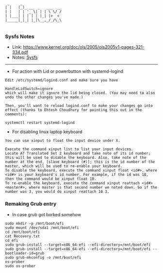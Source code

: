 ```text
 _     _                  
| |   (_)_ __  _   ___  __
| |   | | '_ \| | | \ \/ /
| |___| | | | | |_| |>  < 
|_____|_|_| |_|\__,_/_/\_\
                          
```

### Sysfs Notes
* Link: https://www.kernel.org/doc/ols/2005/ols2005v1-pages-321-334.pdf
* Notes: [Sysfs](Sysfs)


***

* For action with Lid or powerbutton with systemd-logind

```text
Edit /etc/systemd/logind.conf and make sure you have

HandleLidSwitch=ignore
which will make it ignore the lid being closed. (You may need to also undo the other changes you've made.)

Then, you'll want to reload logind.conf to make your changes go into effect (thanks to Ehtesh Choudhury for pointing this out in the comments):

systemctl restart systemd-logind
```

* For disabling linux laptop keyboard

```text
You can use xinput to float the input device under X.

Execute the command xinput list to list your input devices.
Locate AT Translated Set 2 keyboard and take note of its id number; this will be used to disable the keyboard. Also, take note of the number at the end, [slave keyboard (#)]; this is the id number of the master, which will be used to re-enable your keyboard.
To disable the keyboard, execute the command xinput float <id#>, where <id#> is your keyboard's id number. For example, if the id was 10, then the command would be xinput float 10.
To re-enable the keyboard, execute the command xinput reattach <id#> <master#>, where master is that second number we noted down. So if the number was 3, you would do xinput reattach 10 3.
```

### Remaking Grub entry
* In case grub got borked somehow

```
sudo mkdir -p /mnt/boot/efi
sudo mount /dev/sda1 /mnt/boot/efi
cd /mnt/boot/efi
cat Recovery.txt
cd efi
sudo grub-install --target=x86_64-efi --efi-directory=/mnt/boot/efi
sudo grub-install --target=x86_64-efi --efi-directory=/mnt/boot/efi --bootloader-id=grub
sudo grub-mkconfig -o /mnt/boot/efi
os-prober
sudo os-prober

```
